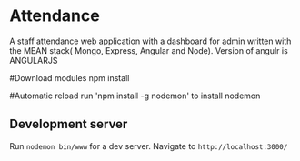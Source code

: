 # Attendance
A staff attendance web application with a dashboard for admin written with the MEAN stack( Mongo, Express, Angular and Node).  Version of angulr is ANGULARJS

#Download modules
npm install

#Automatic reload
run 'npm install -g nodemon' to install nodemon

## Development server

Run `nodemon bin/www` for a dev server. Navigate to `http://localhost:3000/`
